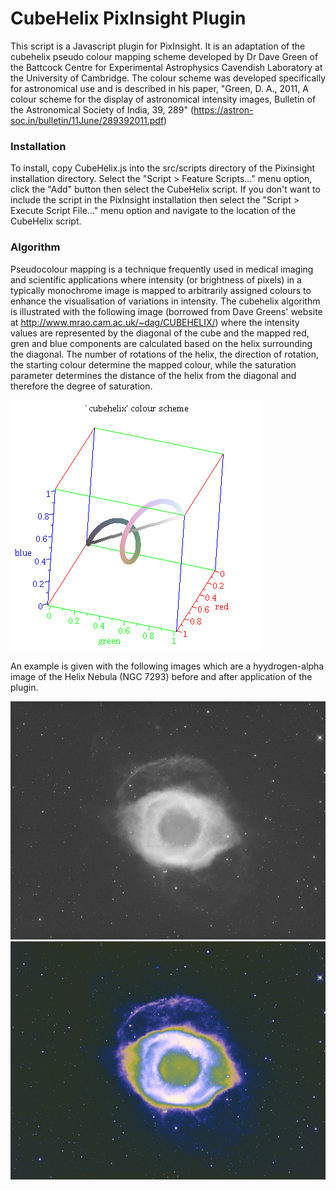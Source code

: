 CubeHelix PixInsight Plugin
===========================

This script is a Javascript plugin for PixInsight.  It is an adaptation of the cubehelix pseudo colour mapping scheme developed by Dr Dave Green of the Battcock Centre for Experimental Astrophysics Cavendish Laboratory at the University of Cambridge.  The colour scheme was developed specifically for astronomical use and is described in his paper, "Green, D. A., 2011, A colour scheme for the display of astronomical intensity images, Bulletin of the Astronomical Society of India, 39, 289"
(https://astron-soc.in/bulletin/11June/289392011.pdf)

### Installation ###
 To install, copy CubeHelix.js into the src/scripts directory of the Pixinsight installation directory.  Select the "Script > Feature Scripts..." menu option, click the "Add" button then select the CubeHelix script. If you don't want to include the script in the PixInsight installation then select the "Script > Execute Script File..." menu option and navigate to the location of the CubeHelix script.

### Algorithm ###
Pseudocolour mapping is a technique frequently used in medical imaging and scientific applications where intensity (or brightness of pixels) in a typically monochrome image is mapped to arbitrarily assigned colours to enhance the visualisation of variations in intensity.  The cubehelix algorithm is illustrated with the following image (borrowed from Dave Greens' website at http://www.mrao.cam.ac.uk/~dag/CUBEHELIX/) where the intensity values are represented by the diagonal of the cube and the mapped red, gren and blue components are calculated based on the helix surrounding the diagonal.  The number of rotations of the helix, the direction of rotation, the starting colour determine the mapped colour, while the saturation parameter determines the distance of the helix from the diagonal and therefore the degree of saturation.

![cubehelix colour scheme](/img/cubehelix.png)

An example is given with the following images which are a hyydrogen-alpha image of the Helix Nebula (NGC 7293) before and after application of the plugin.

![Ha image](/img/Helix_Ha.png "Hydrogen-alpha")
![Cubehelix image](/img/CubeHelix.png "Cubehelix")
